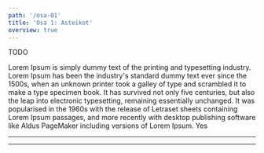```yaml
---
path: '/osa-01'
title: 'Osa 1: Asteikot'
overview: true
---
```


TODO


<text-box name="text box component">

Lorem Ipsum is simply dummy text of the printing and typesetting industry. Lorem Ipsum has been the industry's standard dummy text ever since the 1500s, when an unknown printer took a galley of type and scrambled it to make a type specimen book. It has survived not only five centuries, but also the leap into electronic typesetting, remaining essentially unchanged. It was popularised in the 1960s with the release of Letraset sheets containing Lorem Ipsum passages, and more recently with desktop publishing software like Aldus PageMaker including versions of Lorem Ipsum. Yes

<music-sheet name="Music Sheet Component" notation='CDEF GABcDF|'></music-sheet>

<hr>

<music-sheet name="Only notes" notation='CDEF GABcDF|' only_notes=true></music-sheet>

<hr>

<music-sheet name="Only notes" notation='CDEF GABcDF|' only_sound=true></music-sheet>

</text-box>

<music-exercise name="Intervalli"></music-exercise>

